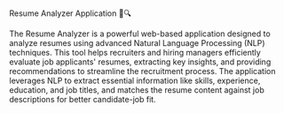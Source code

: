 Resume Analyzer Application 📝🔍

The Resume Analyzer is a powerful web-based application designed to analyze resumes using advanced Natural Language Processing (NLP) techniques. 
This tool helps recruiters and hiring managers efficiently evaluate job applicants' resumes, extracting key insights, and providing recommendations to streamline the recruitment process. 
The application leverages NLP to extract essential information like skills, experience, education, and job titles, and matches the resume content against job descriptions for better candidate-job fit.


